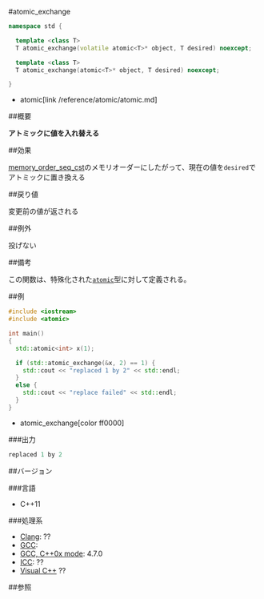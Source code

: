 #atomic_exchange
```cpp
namespace std {

  template <class T>
  T atomic_exchange(volatile atomic<T>* object, T desired) noexcept;

  template <class T>
  T atomic_exchange(atomic<T>* object, T desired) noexcept;

}
```
* atomic[link /reference/atomic/atomic.md]

##概要

<b>アトミックに値を入れ替える</b>


##効果

[memory_order_seq_cst](/reference/atomic/memory_order.md)のメモリオーダーにしたがって、現在の値を`desired`でアトミックに置き換える



##戻り値

変更前の値が返される



##例外

投げない


##備考

この関数は、特殊化された[`atomic`](/reference/atomic/atomic.md)型に対して定義される。



##例

```cpp
#include <iostream>
#include <atomic>

int main()
{
  std::atomic<int> x(1);

  if (std::atomic_exchange(&x, 2) == 1) {
    std::cout << "replaced 1 by 2" << std::endl;
  }
  else {
    std::cout << "replace failed" << std::endl;
  }
}
```
* atomic_exchange[color ff0000]

###出力

```cpp
replaced 1 by 2
```

##バージョン


###言語


- C++11



###処理系

- [Clang](/implementation#clang.md): ??
- [GCC](/implementation#gcc.md): 
- [GCC, C++0x mode](/implementation#gcc.md): 4.7.0
- [ICC](/implementation#icc.md): ??
- [Visual C++](/implementation#visual_cpp.md) ??



##参照


